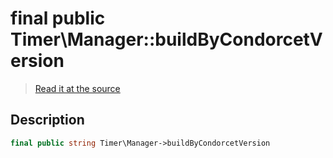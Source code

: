 # final public Timer\Manager::buildByCondorcetVersion

> [Read it at the source](https://github.com/julien-boudry/Condorcet/blob/master/src/Timer/Manager.php#L16)

## Description    

```php
final public string Timer\Manager->buildByCondorcetVersion 
```


